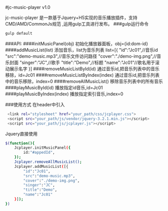 #jc-music-player v1.0

jc-music-player 是一款基于Jquery+H5实现的音乐播放插件，支持CMD/AMD/CommonJs规范 ,运用gulp工具进行发布。
###gulp运行命令
``` bash
gulp default  
``` 
###API:
####initMusicPanel(obj)
初始化播放器面板，obj={id:dom-id}
####addMusicList(list)
添加音乐，list为音乐列表
list=[{
        "id":"Jc01",//音乐id
        "src":"demo-music.mp3",//音乐文件访问路径
        "cover":"./demo-img.png",//音乐封面
        "singer":"JC",//歌手
        "title":"Demo",//标题
        "name":"Jc01"//歌名用于滚动展示名字
    }]
####removeMusicListById(id)
通过音乐id,把音乐列表中的音乐移除，id=Jc01
####removeMusicListByIndex(index)
通过音乐id,把音乐列表中的音乐移除，index=0
####removeAllMusicList()
移除音乐列表中的所有音乐
####playMusicById(id)
播放指定id音乐,id=Jc01
####playMusicByIndex(index)
播放指定索引音乐,index=0

###使用方式
在header中引入
``` bash
 <link rel="stylesheet" href="your_path/css/jcplayer.css">
 <script src="your_path/js/vendor/jquery-3.2.1.min.js"></script>
 <script src="your_path/js/jcplayer.js"></script>
``` 
Jquery直接使用
``` bash
$(function(){
    Jcplayer.initMusicPanel({
        id:"#appedId",
    });
    Jcplayer.removeAllMusicList();
    Jcplayer.addMusicList([{
        "id":"Jc01",
        "src":"demo-music.mp3",
        "cover":"./demo-img.png",
        "singer":"JC",
        "title":"Demo",
        "name":"Jc01"
    }]);
})
``` 
